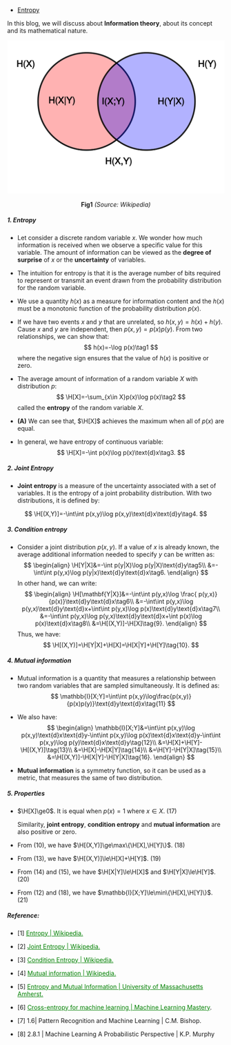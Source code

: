 * [Entropy](#####1.-Entropy)

In this blog, we will discuss about **Information theory**, about its concept and its mathematical nature. 

<p>
    <p>
    <img src='https://raw.githubusercontent.com/khoatranrb/Img4Md/master/B/MLPR8/it.png'>
    <center><b>Fig1</b> <i>(Source: Wikipedia)</i></center>
</p>
</p>






##### **1. Entropy**

* Let consider a discrete random variable $x$. We wonder how much information is received when we observe a specific value for this variable. The amount of information can be viewed as the **degree of surprise** of $x$ or the **uncertainty** of variables.

* The intuition for entropy is that it is the average number of bits  required to represent or transmit an event drawn from the probability  distribution for the random variable.

* We use a quantity $h(x)$ as a measure for information content and the $h(x)$ must be a monotonic function of the probability distribution $p(x)$.

* If we have two events $x$ and $y$ that are unrelated, so $h(x,y)=h(x)+h(y)$. Cause $x$ and $y$ are independent, then $p(x,y)=p(x)p(y)$. From two relationships, we can show that:
  $$
  h(x)=-\log p(x)\tag1
  $$
  where the negative sign ensures that the value of $h(x)$ is positive or zero.

* The average amount of information of a random variable $X$ with distribution $p$:
  $$
  \H[X]=-\sum_{x\in X}p(x)\log p(x)\tag2
  $$
  called the **entropy** of the random variable $X$.

* **(A)** We can see that, $\H[X]$ achieves the maximum when all of $p(x)$ are equal.

* In general, we have entropy of continuous variable:
  $$
  \H[X]=-\int p(x)\log p(x)\text{d}x\tag3.
  $$

##### **2. Joint Entropy**

* **Joint entropy** is a measure of the uncertainty associated with a set of variables. It is the entropy of a joint probability distribution. With two distributions, it is defined by:

$$
\H[(X,Y)]=-\int\int p(x,y)\log p(x,y)\text{d}x\text{d}y\tag4.
$$



##### **3. Condition entropy**

* Consider a joint distribution $p(x,y)$. If a value of $x$ is already known, the average additional information needed to specify $y$ can be written as:
  $$
  \begin{align}
  \H[Y|X]&=-\int p(y|X)\log p(y|X)\text{d}y\tag5\\
  &=-\int\int p(y,x)\log p(y|x)\text{d}y\text{d}x\tag6.
  \end{align}
  $$
  In other hand, we can write:
  $$
  \begin{align}
  \H[\mathbf{Y|X}]&=-\int\int p(y,x)\log \frac{ p(y,x)}{p(x)}\text{d}y\text{d}x\tag6\\
  &=-\int\int p(y,x)\log p(y,x)\text{d}y\text{d}x+\int\int p(y,x)\log p(x)\text{d}y\text{d}x\tag7\\
  &=-\int\int p(y,x)\log p(y,x)\text{d}y\text{d}x+\int p(x)\log p(x)\text{d}x\tag8\\
  &=\H[(X,Y)]-\H[X]\tag{9}.
  \end{align}
  $$
  Thus, we have:
  $$
  \H[(X,Y)]=\H[Y|X]+\H[X]=\H[X|Y]+\H[Y]\tag{10}.
  $$



##### **4. Mutual information**

* Mutual  information  is  a  quantity  that  measures  a  relationship  between  two random variables that are sampled simultaneously. It is  defined as:
  $$
  \mathbb{I}[X;Y]=\int\int p(x,y)\log\frac{p(x,y)}{p(x)p(y)}\text{d}y\text{d}x\tag{11}
  $$

* We also have:
  $$
  \begin{align}
  \mathbb{I}[X;Y]&=\int\int p(x,y)\log p(x,y)\text{d}x\text{d}y-\int\int p(x,y)\log p(x)\text{d}x\text{d}y-\int\int p(x,y)\log p(y)\text{d}x\text{d}y\tag{12}\\
  &=\H[X]+\H[Y]-\H[(X,Y)]\tag{13}\\
  &=\H[X]-\H[X|Y]\tag{14}\\
  &=\H[Y]-\H[Y|X]\tag{15}\\
  &=\H[(X,Y)]-\H[X|Y]-\H[Y|X]\tag{16}.
  \end{align}
  $$

* **Mutual information** is a symmetry function, so it can be used as a metric, that measures the same of two distribution.

##### **5. Properties**

* $\H[X]\ge0$. It is equal when $p(x)=1$ where $x\in X$. $(17)$

  Similarity, **joint entropy**, **condition entropy** and **mutual information** are also positive or zero.

* From $(10)$, we have $\H[(X,Y)]\ge\max\{\H[X],\H[Y]\}$. $(18)$

* From $(13)$, we have $\H[(X,Y)]\le\H[X]+\H[Y]$. $(19)$

* From $(14)$ and $(15)$, we have $\H[X|Y]\le\H[X]$ and $\H[Y|X]\le\H[Y]$. $(20)$

* From $(12)$ and $(18)$, we have $\mathbb{I}[X;Y]\le\min\{\H[X],\H[Y]\}$. $(21)$

##### **Reference:**

* [1] <a href='https://en.wikipedia.org/wiki/Entropy' style='color:green'>Entropy | Wikipedia.</a>

* [2] <a href='https://en.wikipedia.org/wiki/Joint_entropy' style='color:green'>Joint Entropy | Wikipedia.</a>

* [3] <a href='https://en.wikipedia.org/wiki/Conditional_entropy' style='color:green'>Condition Entropy | Wikipedia.</a>

* [4] <a href='https://en.wikipedia.org/wiki/Mutual_information' style='color:green'>Mutual information | Wikipedia.</a>

* [5] <a href=' https://people.cs.umass.edu/~elm/Teaching/Docs/mutInf.pdf' style='color:green'>Entropy and Mutual Information | University of Massachusetts Amherst.</a>

* [6] <a href='https://machinelearningmastery.com/cross-entropy-for-machine-learning/' style="color:green">Cross-entropy for machine learning | Machine Learning Mastery</a>.

* [7] 1.6| Pattern Recognition and Machine Learning | C.M. Bishop.

* [8] 2.8.1 | Machine Learning A Probabilistic Perspective | K.P. Murphy

  

